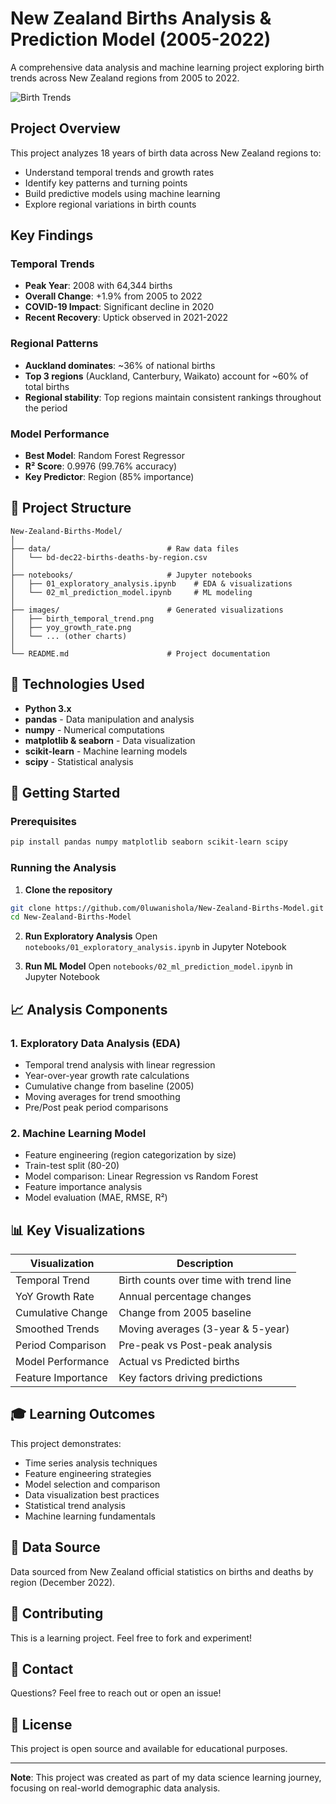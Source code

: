 # New Zealand Births Analysis & Prediction Model (2005-2022)

A comprehensive data analysis and machine learning project exploring birth trends across New Zealand regions from 2005 to 2022.

![Birth Trends](images/birth_temporal_trend.png)

## Project Overview

This project analyzes 18 years of birth data across New Zealand regions to:
- Understand temporal trends and growth rates
- Identify key patterns and turning points
- Build predictive models using machine learning
- Explore regional variations in birth counts

## Key Findings

### Temporal Trends
- **Peak Year**: 2008 with 64,344 births
- **Overall Change**: +1.9% from 2005 to 2022
- **COVID-19 Impact**: Significant decline in 2020
- **Recent Recovery**: Uptick observed in 2021-2022

### Regional Patterns
- **Auckland dominates**: ~36% of national births
- **Top 3 regions** (Auckland, Canterbury, Waikato) account for ~60% of total births
- **Regional stability**: Top regions maintain consistent rankings throughout the period

### Model Performance
- **Best Model**: Random Forest Regressor
- **R² Score**: 0.9976 (99.76% accuracy)
- **Key Predictor**: Region (85% importance)

## 📁 Project Structure

```
New-Zealand-Births-Model/
│
├── data/                          # Raw data files
│   └── bd-dec22-births-deaths-by-region.csv
│
├── notebooks/                     # Jupyter notebooks
│   ├── 01_exploratory_analysis.ipynb    # EDA & visualizations
│   └── 02_ml_prediction_model.ipynb     # ML modeling
│
├── images/                        # Generated visualizations
│   ├── birth_temporal_trend.png
│   ├── yoy_growth_rate.png
│   └── ... (other charts)
│
└── README.md                      # Project documentation
```

## 🔧 Technologies Used

- **Python 3.x**
- **pandas** - Data manipulation and analysis
- **numpy** - Numerical computations
- **matplotlib & seaborn** - Data visualization
- **scikit-learn** - Machine learning models
- **scipy** - Statistical analysis

## 🚀 Getting Started

### Prerequisites
```bash
pip install pandas numpy matplotlib seaborn scikit-learn scipy
```

### Running the Analysis

1. **Clone the repository**
```bash
git clone https://github.com/0luwanishola/New-Zealand-Births-Model.git
cd New-Zealand-Births-Model
```

2. **Run Exploratory Analysis**
Open `notebooks/01_exploratory_analysis.ipynb` in Jupyter Notebook

3. **Run ML Model**
Open `notebooks/02_ml_prediction_model.ipynb` in Jupyter Notebook

## 📈 Analysis Components

### 1. Exploratory Data Analysis (EDA)
- Temporal trend analysis with linear regression
- Year-over-year growth rate calculations
- Cumulative change from baseline (2005)
- Moving averages for trend smoothing
- Pre/Post peak period comparisons

### 2. Machine Learning Model
- Feature engineering (region categorization by size)
- Train-test split (80-20)
- Model comparison: Linear Regression vs Random Forest
- Feature importance analysis
- Model evaluation (MAE, RMSE, R²)

## 📊 Key Visualizations

| Visualization | Description |
|---------------|-------------|
| Temporal Trend | Birth counts over time with trend line |
| YoY Growth Rate | Annual percentage changes |
| Cumulative Change | Change from 2005 baseline |
| Smoothed Trends | Moving averages (3-year & 5-year) |
| Period Comparison | Pre-peak vs Post-peak analysis |
| Model Performance | Actual vs Predicted births |
| Feature Importance | Key factors driving predictions |

## 🎓 Learning Outcomes

This project demonstrates:
- Time series analysis techniques
- Feature engineering strategies
- Model selection and comparison
- Data visualization best practices
- Statistical trend analysis
- Machine learning fundamentals

## 📝 Data Source

Data sourced from New Zealand official statistics on births and deaths by region (December 2022).

## 🤝 Contributing

This is a learning project. Feel free to fork and experiment!

## 📧 Contact

Questions? Feel free to reach out or open an issue!

## 📄 License

This project is open source and available for educational purposes.

---

**Note**: This project was created as part of my data science learning journey, focusing on real-world demographic data analysis.

